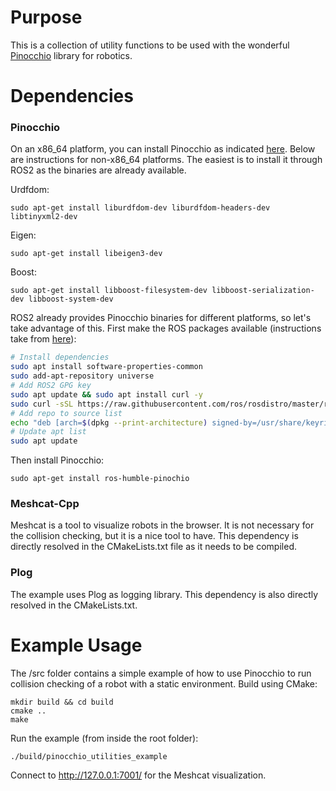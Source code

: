 # Purpose
This is a collection of utility functions to be used with the wonderful [Pinocchio](https://stack-of-tasks.github.io/pinocchio/) library for robotics.

# Dependencies
### Pinocchio
On an x86_64 platform, you can install Pinocchio as indicated [here](https://stack-of-tasks.github.io/pinocchio/download.html). Below are instructions for non-x86_64 platforms. The easiest is to install it through ROS2 as the binaries are already available.

Urdfdom:
```
sudo apt-get install liburdfdom-dev liburdfdom-headers-dev libtinyxml2-dev
```
Eigen:
```
sudo apt-get install libeigen3-dev
```
Boost:
```
sudo apt-get install libboost-filesystem-dev libboost-serialization-dev libboost-system-dev
```

ROS2 already provides Pinocchio binaries for different platforms, so let's take advantage of this. First make the ROS packages available (instructions take from [here](https://docs.ros.org/en/humble/Installation/Ubuntu-Install-Debs.html)):
```bash
# Install dependencies
sudo apt install software-properties-common
sudo add-apt-repository universe
# Add ROS2 GPG key
sudo apt update && sudo apt install curl -y
sudo curl -sSL https://raw.githubusercontent.com/ros/rosdistro/master/ros.key -o /usr/share/keyrings/ros-archive-keyring.gpg
# Add repo to source list
echo "deb [arch=$(dpkg --print-architecture) signed-by=/usr/share/keyrings/ros-archive-keyring.gpg] http://packages.ros.org/ros2/ubuntu $(. /etc/os-release && echo $UBUNTU_CODENAME) main" | sudo tee /etc/apt/sources.list.d/ros2.list > /dev/null
# Update apt list
sudo apt update
```

Then install Pinocchio:
```
sudo apt-get install ros-humble-pinochio
```

### Meshcat-Cpp
Meshcat is a tool to visualize robots in the browser. It is not necessary for the collision checking, but it is a nice tool to have. This dependency is directly resolved in the CMakeLists.txt file as it needs to be compiled.


### Plog
The example uses Plog as logging library. This dependency is also directly resolved in the CMakeLists.txt.

# Example Usage
The /src folder contains a simple example of how to use Pinocchio to run collision checking of a robot with a static environment. Build using CMake: 
```
mkdir build && cd build
cmake ..
make
```
Run the example (from inside the root folder):
```
./build/pinocchio_utilities_example
```
Connect to http://127.0.0.1:7001/ for the Meshcat visualization.
